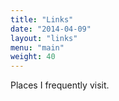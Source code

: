 ```yaml
---
title: "Links"
date: "2014-04-09"
layout: "links"
menu: "main"
weight: 40
---
```


Places I frequently visit.
